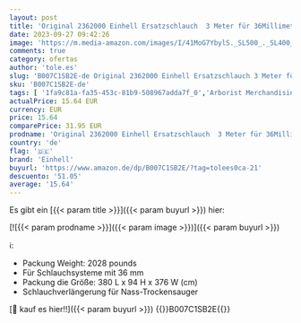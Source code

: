 ```yaml
---
layout: post
title: 'Original 2362000 Einhell Ersatzschlauch  3 Meter für 36MillimeterSchlauchsystemebeiNass-Trockensaugern '
date: 2023-09-27 09:42:26
image: 'https://m.media-amazon.com/images/I/41MoG7YbylS._SL500_._SL400_.jpg'
comments: true
category: ofertas
author: 'tole.es'
slug: 'B007C1SB2E-de Original 2362000 Einhell Ersatzschlauch 3 Meter für...'
sku: 'B007C1SB2E-de'
tags: [ '1fa9c81a-fa35-453c-81b9-508967adda7f_0','Arborist Merchandising Root','Baumarkt','Bewässerung & Schlauchsysteme','Custom Stores','Garten','Garten- & Bewässerungsgeräte','Gartenschläuche','Gartenschläuche & Zubehör','Nass-Trockensauger & Aschesauger','Reinigen & Autozubehör','Self Service','einhell','🇩🇪', ]
actualPrice: 15.64 EUR
currency: EUR
price: 15.64
comparePrice: 31.95 EUR
prodname: 'Original 2362000 Einhell Ersatzschlauch  3 Meter für 36MillimeterSchlauchsystemebeiNass-Trockensaugern '
country: 'de'
flag: '🇩🇪'
brand: 'Einhell'
buyurl: 'https://www.amazon.de/dp/B007C1SB2E/?tag=tolees0ca-21'
descuento: '51.05'
average: '15.64'
---
```


Es gibt ein [{{< param title >}}]({{< param buyurl >}}) hier:

[![{{< param prodname >}}]({{< param image >}})]({{< param buyurl >}})

ℹ️:

- Packung Weight: 2028 pounds
- Für Schlauchsysteme mit 36 mm
- Packung die Größe: 380 L x 94 H x 376 W (cm)
- Schlauchverlängerung für Nass-Trockensauger

[🛒 kauf es hier!!]({{< param buyurl >}})
{{<world>}}B007C1SB2E{{</world>}}
